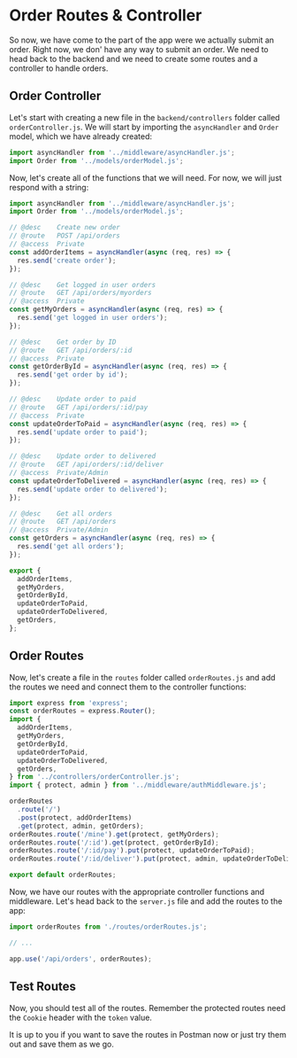# Order Routes & Controller

So now, we have come to the part of the app were we actually submit an order. Right now, we don' have any way to submit an order. We need to head back to the backend and we need to create some routes and a controller to handle orders.

## Order Controller

Let's start with creating a new file in the `backend/controllers` folder called `orderController.js`. We will start by importing the `asyncHandler` and `Order` model, which we have already created:

```js
import asyncHandler from '../middleware/asyncHandler.js';
import Order from '../models/orderModel.js';
```

Now, let's create all of the functions that we will need. For now, we will just respond with a string:

```js
import asyncHandler from '../middleware/asyncHandler.js';
import Order from '../models/orderModel.js';

// @desc    Create new order
// @route   POST /api/orders
// @access  Private
const addOrderItems = asyncHandler(async (req, res) => {
  res.send('create order');
});

// @desc    Get logged in user orders
// @route   GET /api/orders/myorders
// @access  Private
const getMyOrders = asyncHandler(async (req, res) => {
  res.send('get logged in user orders');
});

// @desc    Get order by ID
// @route   GET /api/orders/:id
// @access  Private
const getOrderById = asyncHandler(async (req, res) => {
  res.send('get order by id');
});

// @desc    Update order to paid
// @route   GET /api/orders/:id/pay
// @access  Private
const updateOrderToPaid = asyncHandler(async (req, res) => {
  res.send('update order to paid');
});

// @desc    Update order to delivered
// @route   GET /api/orders/:id/deliver
// @access  Private/Admin
const updateOrderToDelivered = asyncHandler(async (req, res) => {
  res.send('update order to delivered');
});

// @desc    Get all orders
// @route   GET /api/orders
// @access  Private/Admin
const getOrders = asyncHandler(async (req, res) => {
  res.send('get all orders');
});

export {
  addOrderItems,
  getMyOrders,
  getOrderById,
  updateOrderToPaid,
  updateOrderToDelivered,
  getOrders,
};
```

## Order Routes

Now, let's create a file in the `routes` folder called `orderRoutes.js` and add the routes we need and connect them to the controller functions:

```js
import express from 'express';
const orderRoutes = express.Router();
import {
  addOrderItems,
  getMyOrders,
  getOrderById,
  updateOrderToPaid,
  updateOrderToDelivered,
  getOrders,
} from '../controllers/orderController.js';
import { protect, admin } from '../middleware/authMiddleware.js';

orderRoutes
  .route('/')
  .post(protect, addOrderItems)
  .get(protect, admin, getOrders);
orderRoutes.route('/mine').get(protect, getMyOrders);
orderRoutes.route('/:id').get(protect, getOrderById);
orderRoutes.route('/:id/pay').put(protect, updateOrderToPaid);
orderRoutes.route('/:id/deliver').put(protect, admin, updateOrderToDelivered);

export default orderRoutes;
```

Now, we have our routes with the appropriate controller functions and middleware. Let's head back to the `server.js` file and add the routes to the app:

```js
import orderRoutes from './routes/orderRoutes.js';

// ...

app.use('/api/orders', orderRoutes);
```

## Test Routes

Now, you should test all of the routes. Remember the protected routes need the `Cookie` header with the `token` value.

It is up to you if you want to save the routes in Postman now or just try them out and save them as we go.
